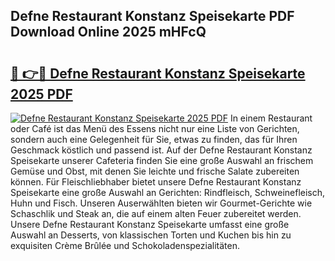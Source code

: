 ## Defne Restaurant Konstanz Speisekarte PDF Download Online 2025 mHFcQ

# <h2><a href="http://gccpko.nevu.top/?p=Defne+Restaurant+Konstanz+Speisekarte">🔗 👉🔴 Defne Restaurant Konstanz Speisekarte 2025 PDF</a></h2>

[![Defne Restaurant Konstanz Speisekarte 2025 PDF](https://i.imgur.com/dBaPXMq.png)](http://gccpko.nevu.top/?p=Defne+Restaurant+Konstanz+Speisekarte)
In einem Restaurant oder Café ist das Menü des Essens nicht nur eine Liste von Gerichten, sondern auch eine Gelegenheit für Sie, etwas zu finden, das für Ihren Geschmack köstlich und passend ist. Auf der Defne Restaurant Konstanz Speisekarte unserer Cafeteria finden Sie eine große Auswahl an frischem Gemüse und Obst, mit denen Sie leichte und frische Salate zubereiten können. Für Fleischliebhaber bietet unsere Defne Restaurant Konstanz Speisekarte eine große Auswahl an Gerichten: Rindfleisch, Schweinefleisch, Huhn und Fisch. Unseren Auserwählten bieten wir Gourmet-Gerichte wie Schaschlik und Steak an, die auf einem alten Feuer zubereitet werden. Unsere Defne Restaurant Konstanz Speisekarte umfasst eine große Auswahl an Desserts, von klassischen Torten und Kuchen bis hin zu exquisiten Crème Brûlée und Schokoladenspezialitäten.
